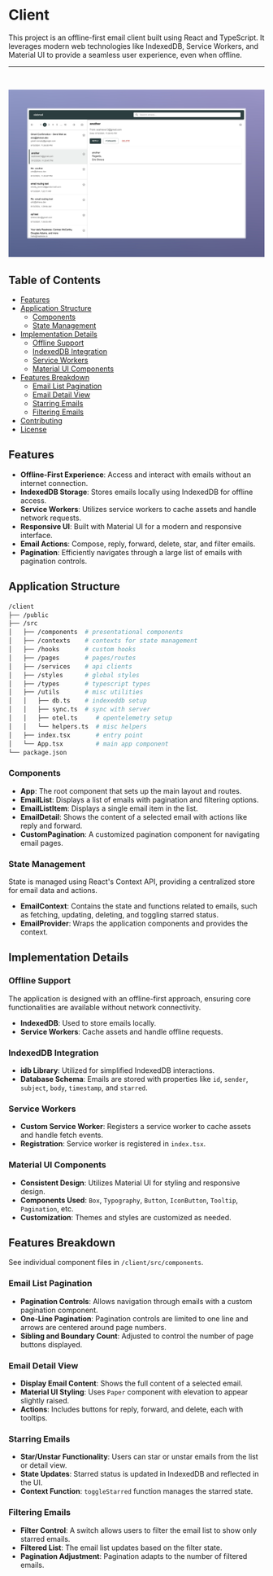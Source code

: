 # Client

This project is an offline-first email client built using React and TypeScript. It leverages modern web technologies like IndexedDB, Service Workers, and Material UI to provide a seamless user experience, even when offline.

<hr />
<br />

![frontend](../images/frontend.png)


## Table of Contents

- [Features](#features)
- [Application Structure](#application-structure)
  - [Components](#components)
  - [State Management](#state-management)
- [Implementation Details](#implementation-details)
  - [Offline Support](#offline-support)
  - [IndexedDB Integration](#indexeddb-integration)
  - [Service Workers](#service-workers)
  - [Material UI Components](#material-ui-components)
- [Features Breakdown](#features-breakdown)
  - [Email List Pagination](#email-list-pagination)
  - [Email Detail View](#email-detail-view)
  - [Starring Emails](#starring-emails)
  - [Filtering Emails](#filtering-emails)
- [Contributing](#contributing)
- [License](#license)

## Features

- **Offline-First Experience**: Access and interact with emails without an internet connection.
- **IndexedDB Storage**: Stores emails locally using IndexedDB for offline access.
- **Service Workers**: Utilizes service workers to cache assets and handle network requests.
- **Responsive UI**: Built with Material UI for a modern and responsive interface.
- **Email Actions**: Compose, reply, forward, delete, star, and filter emails.
- **Pagination**: Efficiently navigates through a large list of emails with pagination controls.

## Application Structure

```bash
/client
├── /public
├── /src
│   ├── /components  # presentational components
│   ├── /contexts    # contexts for state management
│   ├── /hooks       # custom hooks
│   ├── /pages       # pages/routes
│   ├── /services    # api clients
│   ├── /styles      # global styles
│   ├── /types       # typescript types
│   ├── /utils       # misc utilities
│   │   ├── db.ts    # indexeddb setup
│   │   ├── sync.ts  # sync with server
│   │   ├── otel.ts     # opentelemetry setup
│   │   └── helpers.ts  # misc helpers
│   ├── index.tsx       # entry point
│   └── App.tsx         # main app component
└── package.json
```

### Components

- **App**: The root component that sets up the main layout and routes.
- **EmailList**: Displays a list of emails with pagination and filtering options.
- **EmailListItem**: Displays a single email item in the list.
- **EmailDetail**: Shows the content of a selected email with actions like reply and forward.
- **CustomPagination**: A customized pagination component for navigating email pages.

### State Management

State is managed using React's Context API, providing a centralized store for email data and actions.

- **EmailContext**: Contains the state and functions related to emails, such as fetching, updating, deleting, and toggling starred status.
- **EmailProvider**: Wraps the application components and provides the context.

## Implementation Details

### Offline Support

The application is designed with an offline-first approach, ensuring core functionalities are available without network connectivity.

- **IndexedDB**: Used to store emails locally.
- **Service Workers**: Cache assets and handle offline requests.

### IndexedDB Integration

- **idb Library**: Utilized for simplified IndexedDB interactions.
- **Database Schema**: Emails are stored with properties like `id`, `sender`, `subject`, `body`, `timestamp`, and `starred`.


### Service Workers

- **Custom Service Worker**: Registers a service worker to cache assets and handle fetch events.
- **Registration**: Service worker is registered in `index.tsx`.

### Material UI Components

- **Consistent Design**: Utilizes Material UI for styling and responsive design.
- **Components Used**: `Box`, `Typography`, `Button`, `IconButton`, `Tooltip`, `Pagination`, etc.
- **Customization**: Themes and styles are customized as needed.

## Features Breakdown

See individual component files in `/client/src/components`.

### Email List Pagination

- **Pagination Controls**: Allows navigation through emails with a custom pagination component.
- **One-Line Pagination**: Pagination controls are limited to one line and arrows are centered around page numbers.
- **Sibling and Boundary Count**: Adjusted to control the number of page buttons displayed.

### Email Detail View

- **Display Email Content**: Shows the full content of a selected email.
- **Material UI Styling**: Uses `Paper` component with elevation to appear slightly raised.
- **Actions**: Includes buttons for reply, forward, and delete, each with tooltips.

### Starring Emails

- **Star/Unstar Functionality**: Users can star or unstar emails from the list or detail view.
- **State Updates**: Starred status is updated in IndexedDB and reflected in the UI.
- **Context Function**: `toggleStarred` function manages the starred state.

### Filtering Emails

- **Filter Control**: A switch allows users to filter the email list to show only starred emails.
- **Filtered List**: The email list updates based on the filter state.
- **Pagination Adjustment**: Pagination adapts to the number of filtered emails.

